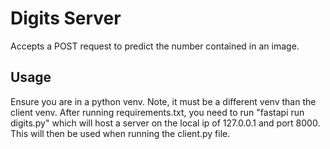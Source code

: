 # Digits Server

Accepts a POST request to predict the number contained in an image.

## Usage
Ensure you are in a python venv. Note, it must be a different venv than the client venv.
After running requirements.txt, you need to run "fastapi run digits.py" which will
host a server on the local ip of 127.0.0.1 and port 8000. This will then be used when
running the client.py file. 

